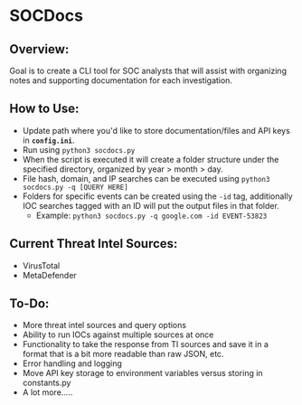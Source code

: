 # SOCDocs

## Overview:

Goal is to create a CLI tool for SOC analysts that will assist with organizing notes and supporting documentation for each investigation. 

## How to Use:

- Update path where you'd like to store documentation/files and API keys in **`config.ini`**. 
- Run using `python3 socdocs.py`
- When the script is executed it will create a folder structure under the specified directory, organized by year > month > day. 
- File hash, domain, and IP searches can be executed using `python3 socdocs.py -q [QUERY HERE]`
- Folders for specific events can be created using the `-id` tag, additionally IOC searches tagged with an ID will put the output files in that folder.
    - Example: `python3 socdocs.py -q google.com -id EVENT-53823`

## Current Threat Intel Sources:

- VirusTotal
- MetaDefender

## To-Do:

- More threat intel sources and query options 
- Ability to run IOCs against multiple sources at once
- Functionality to take the response from TI sources and save it in a format that is a bit more readable than raw JSON, etc.
- Error handling and logging
- Move API key storage to environment variables versus storing in constants.py
- A lot more.....
